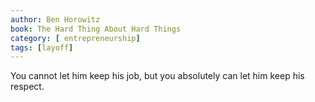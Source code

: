 ```yaml
---
author: Ben Horowitz
book: The Hard Thing About Hard Things
category: [ entrepreneurship]
tags: [layoff]
---
```

You cannot let him keep his job, but you absolutely can let him keep his respect.